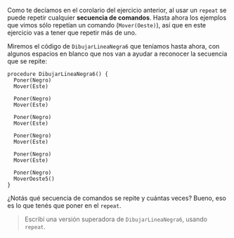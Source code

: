 Como te decíamos en el corolario del ejercicio anterior, al usar un `repeat` se puede repetir cualquier **secuencia de comandos**. Hasta ahora los ejemplos que vimos sólo repetían un comando (`Mover(Oeste)`), así que en este ejercicio vas a tener que repetir más de uno.

Miremos el código de `DibujarLineaNegra6` que teníamos hasta ahora, con algunos espacios en blanco que nos van a ayudar a reconocer la secuencia que se repite:

```puppet
procedure DibujarLineaNegra6() {
  Poner(Negro)
  Mover(Este)

  Poner(Negro)
  Mover(Este)

  Poner(Negro)
  Mover(Este)

  Poner(Negro)
  Mover(Este)

  Poner(Negro)
  Mover(Este)  

  Poner(Negro)
  MoverOeste5()
}
```

¿Notás qué secuencia de comandos se repite y cuántas veces? Bueno, eso es lo que tenés que poner en el `repeat`.

> Escribí una versión superadora de `DibujarLineaNegra6`, usando `repeat`.
